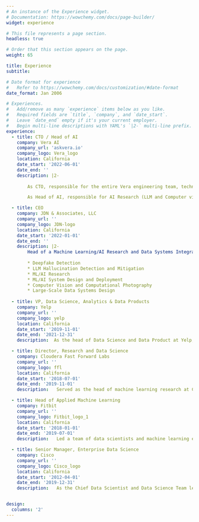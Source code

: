 ```yaml
---
# An instance of the Experience widget.
# Documentation: https://wowchemy.com/docs/page-builder/
widget: experience

# This file represents a page section.
headless: true

# Order that this section appears on the page.
weight: 65

title: Experience
subtitle:

# Date format for experience
#   Refer to https://wowchemy.com/docs/customization/#date-format
date_format: Jan 2006

# Experiences.
#   Add/remove as many `experience` items below as you like.
#   Required fields are `title`, `company`, and `date_start`.
#   Leave `date_end` empty if it's your current employer.
#   Begin multi-line descriptions with YAML's `|2-` multi-line prefix.
experience:
  - title: CTO / Head of AI
    company: Vera AI
    company_url: 'askvera.io'
    company_logo: Vera_logo
    location: California
    date_start: '2022-06-01'
    date_end: ''
    description: |2-
                
        As CTO, responsible for the entire Vera engineering team, technical consultants and design partners as well as the technical execution of the Vera  product roadmap

        As Head of AI, responsible for AI Research (LLM and Computer vision model training and eval) and ML Engineering

  - title: CEO
    company: JDN & Associates, LLC
    company_url: ''
    company_logo: JDN-logo
    location: California
    date_start: '2022-01-01'
    date_end: ''
    description: |2-
        Head of a Machine Learning/AI Research and Data Systems Integration consultancy. Core competencies include:
        
        * Deepfake Detection
        * LLM Hallucination Detection and Mitigation
        * ML/AI Research
        * ML/AI System Design and Deployment
        * Computer Vision and Computational Photography
        * Large-Scale Data Systems Design
        
  - title: VP, Data Science, Analytics & Data Products
    company: Yelp
    company_url: ''
    company_logo: yelp
    location: California
    date_start: '2019-11-01'
    date_end: '2021-12-31'
    description:  As the head of Data Science and Data Product at Yelp, was responsible for five functional Data Science teams and the corporate Data Product Management team, as well as the Yelp DS/ML experimentation platform (Bunsen) and the Core Machine Learning Platform.

  - title: Director, Research and Data Science 
    company: Cloudera Fast Forward Labs
    company_url: ''
    company_logo: ffl
    location: California
    date_start: '2018-07-01'
    date_end: '2019-11-01'
    description:   Served as the head of machine learning research at Cloudera, supervising a diverse team of over 30, composed of research engineers, Data Science Managers, Front-end Designer/Developers, Technical Program Managers and ML engineers.

  - title: Head of Applied Machine Learning
    company: Fitbit
    company_url: ''
    company_logo: Fitbit_logo_1
    location: California
    date_start: '2018-01-01'
    date_end: '2019-07-01'
    description:   Led a team of data scientists and machine learning engineers in the development of algorithmic applications for fitness and health monitoring.

  - title: Senior Manager, Enterprise Data Science
    company: Cisco
    company_url: ''
    company_logo: Cisco_logo
    location: California
    date_start: '2012-04-01'
    date_end: '2019-12-31'
    description:   As the Chief Data Scientist and Data Science Team lead at the Cisco Enterprise Data Science office, responsible for model selection, development, training and validation of analytical products.


design:
  columns: '2'
---
```

